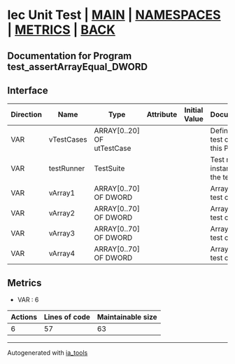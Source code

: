 # Iec Unit Test | [MAIN] | [NAMESPACES] | [METRICS] | [BACK]  

## Documentation for Program test_assertArrayEqual_DWORD  

## Interface  

| Direction | Name | Type | Attribute | Initial Value | Documentation |
| --------- | ---- | ---- | --------- | ------------- | ------------- |
| VAR | vTestCases | ARRAY[0..20] OF utTestCase |  |  | Definition of all test cases for this POU |  
| VAR | testRunner | TestSuite |  |  | Test runner instance to run the tests |  
| VAR | vArray1 | ARRAY[0..70] OF DWORD |  |  | Array data 1 of test case 1 |  
| VAR | vArray2 | ARRAY[0..70] OF DWORD |  |  | Array data 2 of test case 1 |  
| VAR | vArray3 | ARRAY[0..70] OF DWORD |  |  | Array data 3 of test case 2 |  
| VAR | vArray4 | ARRAY[0..70] OF DWORD |  |  | Array data 4 of test case 2 |  


## Metrics  

- VAR : 6

| Actions | Lines of code | Maintainable size |
| ------- | ------------- | ----------------- |
| 6 | 57 | 63 |

---
Autogenerated with [ia_tools](https://github.com/tkucic/ia_tools)  

[MAIN]: ../../../../index.md
[NAMESPACES]: ../../nsList.md
[METRICS]: ../../../metrics.md
[BACK]: ../nsMain.md
